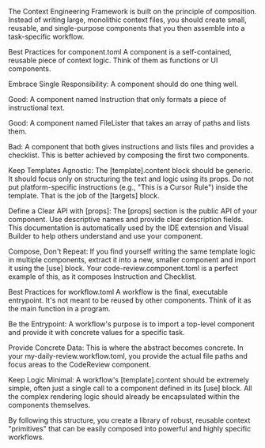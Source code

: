 The Context Engineering Framework is built on the principle of composition. Instead of writing large, monolithic context files, you should create small, reusable, and single-purpose components that you then assemble into a task-specific workflow.

Best Practices for component.toml
A component is a self-contained, reusable piece of context logic. Think of them as functions or UI components.

Embrace Single Responsibility: A component should do one thing well.

Good: A component named Instruction that only formats a piece of instructional text.

Good: A component named FileLister that takes an array of paths and lists them.

Bad: A component that both gives instructions and lists files and provides a checklist. This is better achieved by composing the first two components.

Keep Templates Agnostic: The [template].content block should be generic. It should focus only on structuring the text and logic using its props. Do not put platform-specific instructions (e.g., "This is a Cursor Rule") inside the template. That is the job of the [targets] block.

Define a Clear API with [props]: The [props] section is the public API of your component. Use descriptive names and provide clear description fields. This documentation is automatically used by the IDE extension and Visual Builder to help others understand and use your component.

Compose, Don't Repeat: If you find yourself writing the same template logic in multiple components, extract it into a new, smaller component and import it using the [use] block. Your code-review.component.toml is a perfect example of this, as it composes Instruction and Checklist.

Best Practices for workflow.toml
A workflow is the final, executable entrypoint. It's not meant to be reused by other components. Think of it as the main function in a program.

Be the Entrypoint: A workflow's purpose is to import a top-level component and provide it with concrete values for a specific task.

Provide Concrete Data: This is where the abstract becomes concrete. In your my-daily-review.workflow.toml, you provide the actual file paths and focus areas to the CodeReview component.

Keep Logic Minimal: A workflow's [template].content should be extremely simple, often just a single call to a component defined in its [use] block. All the complex rendering logic should already be encapsulated within the components themselves.

By following this structure, you create a library of robust, reusable context "primitives" that can be easily composed into powerful and highly specific workflows.